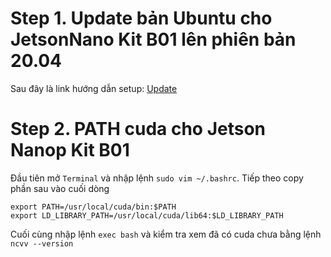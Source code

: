 # Step 1. Update bản Ubuntu cho JetsonNano Kit B01 lên phiên bản 20.04

Sau đây là link hướng dẫn setup: [Update](https://qengineering.eu/install-ubuntu-20.04-on-jetson-nano.html)

# Step 2. PATH cuda cho Jetson Nanop Kit B01

Đầu tiên mở `Terminal` và nhập lệnh `sudo vim ~/.bashrc`. Tiếp theo copy phần sau vào cuối dòng 

```
export PATH=/usr/local/cuda/bin:$PATH
export LD_LIBRARY_PATH=/usr/local/cuda/lib64:$LD_LIBRARY_PATH
```
Cuối cùng nhập lệnh `exec bash` và kiểm tra xem đã có cuda chưa bằng lệnh `ncvv --version`


